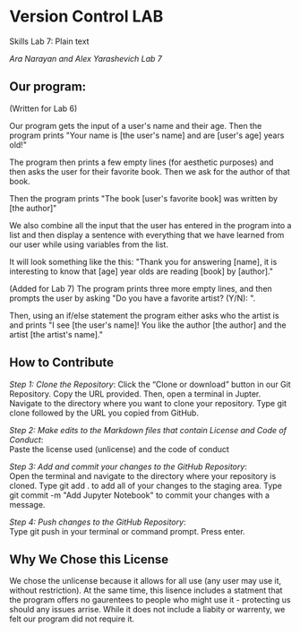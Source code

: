 # Version Control LAB
Skills Lab 7: Plain text

_Ara Narayan and Alex Yarashevich Lab 7_

## Our program: 
(Written for Lab 6)

Our program gets the input of a user's name and their age. 
Then the program prints "Your name is [the user's name] and are [user's age] years old!"

The program then prints a few empty lines (for aesthetic purposes) and then asks the user for their favorite book. Then we ask for the author of that book. 

Then the program prints "The book [user's favorite book] was written by [the author]" 

We also combine all the input that the user has entered in the program into a list and then display a sentence with everything that we have learned from our user
while using variables from the list.

It will look something like the this:
"Thank you for answering [name], it is interesting to know that [age] year olds are reading [book] by [author]."

(Added for Lab 7)
The program prints three more empty lines, and then prompts the user by asking "Do you have a favorite artist? (Y/N): ".

Then, using an if/else statement the program either asks who the artist is and prints "I see [the user's name]! You like the author [the author] and the artist [the artist's name]."

## How to Contribute
_Step 1: Clone the Repository_: 
Click the “Clone or download” button in our Git Repository. Copy the URL provided. Then, open a terminal in Jupter. Navigate to the directory where you want to clone your repository. Type git clone followed by the URL you copied from GitHub. 

_Step 2: Make edits to the Markdown files that contain License and Code of Conduct_:  
Paste the license used (unlicense) and the code of conduct

_Step 3: Add and commit your changes to the GitHub Repository_:  
Open the terminal and navigate to the directory where your repository is cloned. Type git add . to add all of your changes to the staging area. Type git commit -m "Add Jupyter Notebook" to commit your changes with a message. 

_Step 4: Push changes to the GitHub Repository_:  
Type git push in your terminal or command prompt. Press enter.

## Why We Chose this License 
We chose the unlicense because it allows for all use (any user may use it, without restriction). At the same time, this lisence includes a statment that the program offers no gaurentees to people who might use it - protecting us should any issues arrise. While it does not include a liabity or warrenty, we felt our program did not require it.

